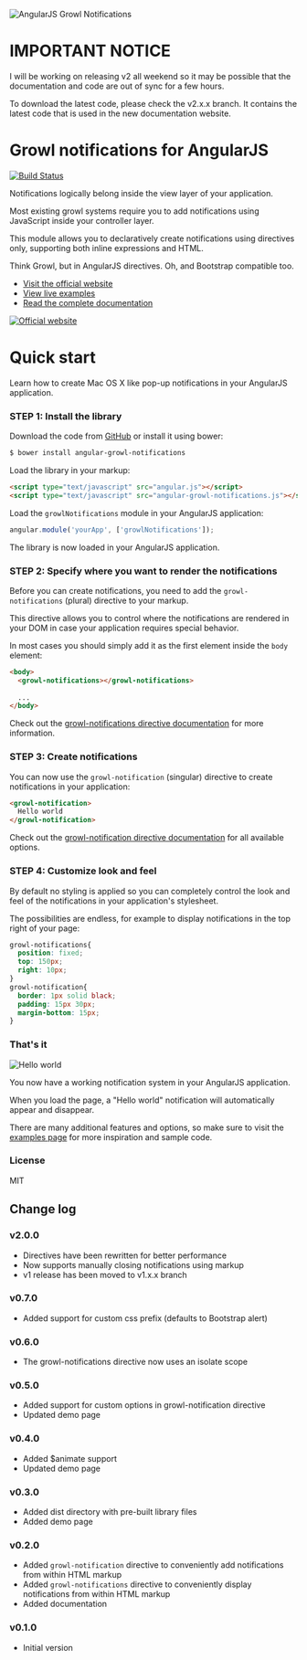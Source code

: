 ![AngularJS Growl Notifications](http://i.imgur.com/F4ttQxo.png)

# IMPORTANT NOTICE

I will be working on releasing v2 all weekend so it may be possible that the documentation and code are out of sync for a few hours.

To download the latest code, please check the v2.x.x branch. It contains the latest code that is used in the new documentation website.

# Growl notifications for AngularJS
[![Build Status](https://travis-ci.org/jvandemo/angular-growl-notifications.png?branch=master)](https://travis-ci.org/jvandemo/angular-growl-notifications)

Notifications logically belong inside the view layer of your application.

Most existing growl systems require you to add notifications using JavaScript inside your controller layer.

This module allows you to declaratively create notifications using directives only, supporting both inline expressions and HTML.

Think Growl, but in AngularJS directives. Oh, and Bootstrap compatible too.

- [Visit the official website](http://jvandemo.github.io/angular-growl-notifications/)
- [View live examples](http://jvandemo.github.io/angular-growl-notifications/examples/)
- [Read the complete documentation](http://jvandemo.github.io/angular-growl-notifications/docs/)

[![Official website](http://i.imgur.com/tB1FvX7.png)](http://jvandemo.github.io/angular-growl-notifications/)

# Quick start

Learn how to create Mac OS X like pop-up notifications in your AngularJS application.

### STEP 1: Install the library

Download the code from [GitHub](https://github.com/jvandemo/angular-growl-notifications) or install it using bower: 

```sh
$ bower install angular-growl-notifications
```

Load the library in your markup:

```html
<script type="text/javascript" src="angular.js"></script>
<script type="text/javascript" src="angular-growl-notifications.js"></script>
```

Load the `growlNotifications` module in your AngularJS application:

```javascript
angular.module('yourApp', ['growlNotifications']);
```

The library is now loaded in your AngularJS application.

### STEP 2: Specify where you want to render the notifications

Before you can create notifications, you need to add the `growl-notifications` (plural) directive to your markup.

This directive allows you to control where the notifications are rendered in your DOM in case your application requires special behavior.

In most cases you should simply add it as the first element inside the `body` element:

```html
<body>
  <growl-notifications></growl-notifications>
  
  ...
</body>
```

Check out the [growl-notifications directive documentation](http://jvandemo.github.io/angular-growl-notifications/docs/directives/growl-notifications) for more information.

### STEP 3: Create notifications

You can now use the `growl-notification` (singular) directive to create notifications in your application:

```html
<growl-notification>
  Hello world
</growl-notification>
```

Check out the [growl-notification directive documentation](http://jvandemo.github.io/angular-growl-notifications/docs/directives/growl-notification) for all available options.

### STEP 4: Customize look and feel

By default no styling is applied so you can completely control the look and feel of the notifications in your application's stylesheet.

The possibilities are endless, for example to display notifications in the top right of your page:

```css
growl-notifications{
  position: fixed;
  top: 150px;
  right: 10px;
}
growl-notification{
  border: 1px solid black;
  padding: 15px 30px;
  margin-bottom: 15px;
}
```

### That's it

![Hello world](http://i.imgur.com/T4Z2KPj.gif)

You now have a working notification system in your AngularJS application.

When you load the page, a "Hello world" notification will automatically appear and disappear.

There are many additional features and options, so make sure to visit the [examples page](http://jvandemo.github.io/angular-growl-notifications/examples) for more inspiration and sample code.

### License

MIT

## Change log

### v2.0.0

- Directives have been rewritten for better performance
- Now supports manually closing notifications using markup
- v1 release has been moved to v1.x.x branch

### v0.7.0

- Added support for custom css prefix (defaults to Bootstrap alert)

### v0.6.0

- The growl-notifications directive now uses an isolate scope

### v0.5.0

- Added support for custom options in growl-notification directive
- Updated demo page

### v0.4.0

- Added $animate support
- Updated demo page

### v0.3.0

- Added dist directory with pre-built library files
- Added demo page

### v0.2.0

- Added `growl-notification` directive to conveniently add notifications from within HTML markup
- Added `growl-notifications` directive to conveniently display notifications from within HTML markup
- Added documentation

### v0.1.0

- Initial version
